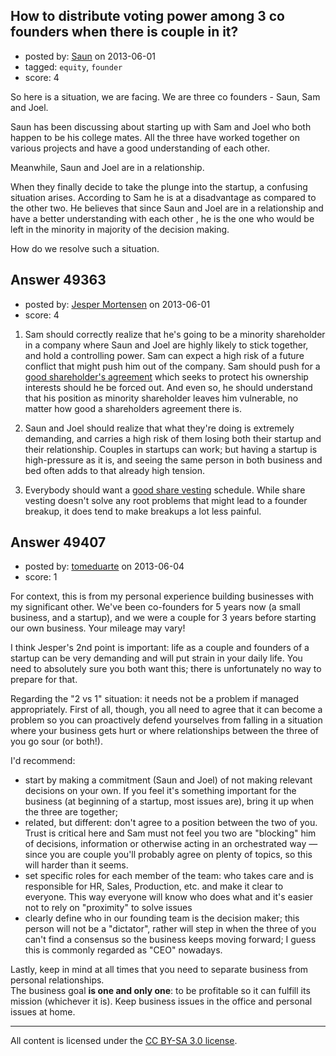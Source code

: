 ## How to distribute voting power among 3 co founders when there is couple in it?

- posted by: [Saun](https://stackexchange.com/users/-1/26487-saun) on 2013-06-01
- tagged: `equity`, `founder`
- score: 4

So here is a situation, we are facing. We are three co founders - Saun, Sam and Joel.

Saun has been discussing about starting up with Sam and Joel who both happen to be his college mates. All the three have worked together on various projects and have a good understanding of each other.

Meanwhile, Saun and Joel are in a relationship.

When they finally decide to take the plunge into the startup, a confusing situation  arises. According to Sam he is at a disadvantage as compared to the other two. He believes that since Saun and Joel are in a relationship and have a better understanding with each other , he is the one who would be left in the minority in majority of the decision making.


How do we resolve such a situation.


## Answer 49363

- posted by: [Jesper Mortensen](https://stackexchange.com/users/-1/1261-jesper-mortensen) on 2013-06-01
- score: 4

<ol>
<li><p>Sam should correctly realize that he's going to be a minority shareholder in a company where Saun and Joel are highly likely to stick together, and hold a controlling power. Sam can expect a high risk of a future conflict that might push him out of the company. Sam should push for a <a href="http://en.wikipedia.org/wiki/Shareholders%27_agreement" rel="nofollow">good shareholder's agreement</a> which seeks to protect his ownership interests should he be forced out. And even so, he should understand that his position as minority shareholder leaves him vulnerable, no matter how good a shareholders agreement there is.</p></li>
<li><p>Saun and Joel should realize that what they're doing is extremely demanding, and carries a high risk of them losing both their startup and their relationship. Couples in startups can work; but having a startup is high-pressure as it is, and seeing the same person in both business and bed often adds to that already high tension.</p></li>
<li><p>Everybody should want a <a href="http://pandodaily.com/2012/04/26/founders-should-give-their-stock-back-why-vesting-is-in-your-startups-best-interest/" rel="nofollow">good share vesting</a> schedule. While share vesting doesn't solve any root problems that might lead to a founder breakup, it does tend to make breakups a lot less painful.</p></li>
</ol>



## Answer 49407

- posted by: [tomeduarte](https://stackexchange.com/users/-1/6408-tomeduarte) on 2013-06-04
- score: 1

For context, this is from my personal experience building businesses with my significant other. We've been co-founders for 5 years now (a small business, and a startup), and we were a couple for 3 years before starting our own business. Your mileage may vary!

I think Jesper's 2nd point is important: life as a couple and founders of a startup can be very demanding and will put strain in your daily life. You need to absolutely sure you both want this; there is unfortunately no way to prepare for that.

Regarding the "2 vs 1" situation: it needs not be a problem if managed appropriately. First of all, though, you all need to agree that it can become a problem so you can proactively defend yourselves from falling in a situation where your business gets hurt or where relationships between the three of you go sour (or both!).

I'd recommend:

* start by making a commitment (Saun and Joel) of not making relevant decisions on your own. If you feel it's something important for the business (at beginning of a startup, most issues are), bring it up when the three are together;
* related, but different: don't agree to a position between the two of you. Trust is critical here and Sam must not feel you two are "blocking" him of decisions, information or otherwise acting in an orchestrated way — since you are couple you'll probably agree on plenty of topics, so this will harder than it seems.
* set specific roles for each member of the team: who takes care and is responsible for HR, Sales, Production, etc. and make it clear to everyone. This way everyone will know who does what and it's easier not to rely on "proximity" to solve issues
* clearly define who in our founding team is the decision maker; this person will not be a "dictator", rather will step in when the three of you can't find a consensus so the business keeps moving forward; I guess this is commonly regarded as "CEO" nowadays.

Lastly, keep in mind at all times that you need to separate business from personal relationships.  
The business goal **is one and only one**: to be profitable so it can fulfill its mission (whichever it is). Keep business issues in the office and personal issues at home.



---

All content is licensed under the [CC BY-SA 3.0 license](https://creativecommons.org/licenses/by-sa/3.0/).
